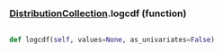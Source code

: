 ### [DistributionCollection](DistributionCollection.md).logcdf (function)


```py

def logcdf(self, values=None, as_univariates=False)

```



        

